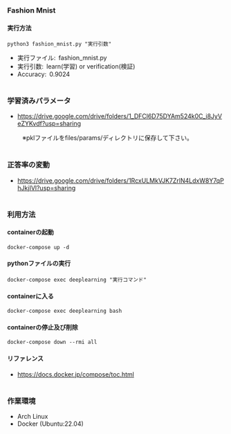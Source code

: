 ### Fashion Mnist

#### 実行方法
```
python3 fashion_mnist.py "実行引数"
```
- 実行ファイル:&ensp;fashion_mnist.py
- 実行引数:&ensp;learn(学習) or verification(検証)
- Accuracy:&ensp;0.9024
<br></br>

### 学習済みパラメータ

- https://drive.google.com/drive/folders/1_DFCl6D75DYAm524k0C_i8JyVeZYKvdf?usp=sharing

&emsp;&emsp;&ensp;※pklファイルをfiles/params/ディレクトリに保存して下さい。
<br></br>

### 正答率の変動

- https://drive.google.com/drive/folders/1RcxULMkVJK7ZrlN4LdxW8Y7qPhJkjIVl?usp=sharing
<br></br>

### 利用方法

#### containerの起動

``` 
docker-compose up -d
```

#### pythonファイルの実行

```
docker-compose exec deeplearning "実行コマンド"
```

#### containerに入る

```
docker-compose exec deeplearning bash
```

#### containerの停止及び削除

```
docker-compose down --rmi all
```

#### リファレンス

- https://docs.docker.jp/compose/toc.html
<br></br>

### 作業環境

- Arch Linux
- Docker (Ubuntu:22.04)
<br></br>
